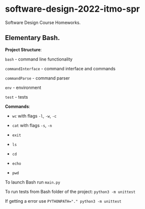 # software-design-2022-itmo-spr
Software Design Course Homeworks.

## Elementary Bash.
**Project Structure**:

```bash``` - command line functionality 

```commandInterface``` - command interface and commands

```commandParse``` - command parser

```env``` - environment

```test``` - tests

**Commands**: 

* ```wc``` with flags ```-l```, ```-w```, ```-c```

* ```cat``` with flags ```-s```, ```-n```

*  ```exit```

* ```ls```
 
* ```cd```

* ```echo```

* ```pwd```

To launch Bash run ```main.py```

To run tests from Bash folder of the project: ```python3 -m unittest``` 

If getting a error use ```PYTHONPATH="." python3 -m unittest```

